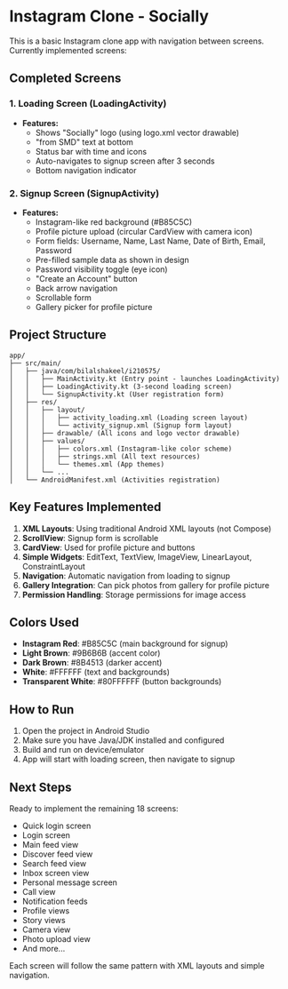# Instagram Clone - Socially

This is a basic Instagram clone app with navigation between screens. Currently implemented screens:

## Completed Screens

### 1. Loading Screen (LoadingActivity)
- **Features:**
  - Shows "Socially" logo (using logo.xml vector drawable)
  - "from SMD" text at bottom
  - Status bar with time and icons
  - Auto-navigates to signup screen after 3 seconds
  - Bottom navigation indicator

### 2. Signup Screen (SignupActivity)  
- **Features:**
  - Instagram-like red background (#B85C5C)
  - Profile picture upload (circular CardView with camera icon)
  - Form fields: Username, Name, Last Name, Date of Birth, Email, Password
  - Pre-filled sample data as shown in design
  - Password visibility toggle (eye icon)
  - "Create an Account" button
  - Back arrow navigation
  - Scrollable form
  - Gallery picker for profile picture

## Project Structure

```
app/
├── src/main/
│   ├── java/com/bilalshakeel/i210575/
│   │   ├── MainActivity.kt (Entry point - launches LoadingActivity)
│   │   ├── LoadingActivity.kt (3-second loading screen)
│   │   └── SignupActivity.kt (User registration form)
│   ├── res/
│   │   ├── layout/
│   │   │   ├── activity_loading.xml (Loading screen layout)
│   │   │   └── activity_signup.xml (Signup form layout)
│   │   ├── drawable/ (All icons and logo vector drawable)
│   │   ├── values/
│   │   │   ├── colors.xml (Instagram-like color scheme)
│   │   │   ├── strings.xml (All text resources)
│   │   │   └── themes.xml (App themes)
│   │   └── ...
│   └── AndroidManifest.xml (Activities registration)
```

## Key Features Implemented

1. **XML Layouts**: Using traditional Android XML layouts (not Compose)
2. **ScrollView**: Signup form is scrollable
3. **CardView**: Used for profile picture and buttons
4. **Simple Widgets**: EditText, TextView, ImageView, LinearLayout, ConstraintLayout
5. **Navigation**: Automatic navigation from loading to signup
6. **Gallery Integration**: Can pick photos from gallery for profile picture
7. **Permission Handling**: Storage permissions for image access

## Colors Used

- **Instagram Red**: #B85C5C (main background for signup)
- **Light Brown**: #9B6B6B (accent color)
- **Dark Brown**: #8B4513 (darker accent)
- **White**: #FFFFFF (text and backgrounds)
- **Transparent White**: #80FFFFFF (button backgrounds)

## How to Run

1. Open the project in Android Studio
2. Make sure you have Java/JDK installed and configured
3. Build and run on device/emulator
4. App will start with loading screen, then navigate to signup

## Next Steps

Ready to implement the remaining 18 screens:
- Quick login screen
- Login screen  
- Main feed view
- Discover feed view
- Search feed view
- Inbox screen view
- Personal message screen
- Call view
- Notification feeds
- Profile views
- Story views
- Camera view
- Photo upload view
- And more...

Each screen will follow the same pattern with XML layouts and simple navigation.

